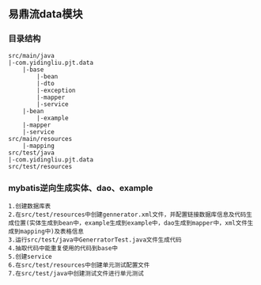 ## 易鼎流data模块
### 目录结构
	src/main/java
	|-com.yidingliu.pjt.data
		|-base
			|-bean
			|-dto
			|-exception
			|-mapper
			|-service
		|-bean
			|-example
		|-mapper
		|-service
	src/main/resources
		|-mapping
	src/test/java
	|-com.yidingliu.pjt.data
	src/test/resources
	
### mybatis逆向生成实体、dao、example
	1.创建数据库表
	2.在src/test/resources中创建gennerator.xml文件，并配置链接数据库信息及代码生成位置(实体生成到bean中，example生成到example中，dao生成到mapper中，xml文件生成到mapping中)及表格信息
	3.运行src/test/java中GenerratorTest.java文件生成代码
	4.抽取代码中能重复使用的代码到base中
	5.创建service
	6.在src/test/resources中创建单元测试配置文件
	7.在src/test/java中创建测试文件进行单元测试
